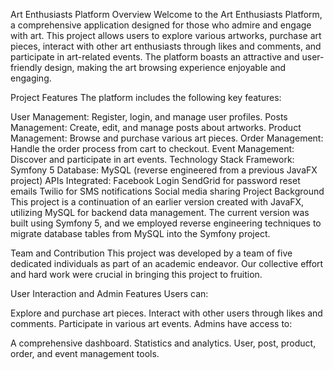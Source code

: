 Art Enthusiasts Platform
Overview
Welcome to the Art Enthusiasts Platform, a comprehensive application designed for those who admire and engage with art. This project allows users to explore various artworks, purchase art pieces, interact with other art enthusiasts through likes and comments, and participate in art-related events. The platform boasts an attractive and user-friendly design, making the art browsing experience enjoyable and engaging.

Project Features
The platform includes the following key features:

User Management: Register, login, and manage user profiles.
Posts Management: Create, edit, and manage posts about artworks.
Product Management: Browse and purchase various art pieces.
Order Management: Handle the order process from cart to checkout.
Event Management: Discover and participate in art events.
Technology Stack
Framework: Symfony 5
Database: MySQL (reverse engineered from a previous JavaFX project)
APIs Integrated:
Facebook Login
SendGrid for password reset emails
Twilio for SMS notifications
Social media sharing
Project Background
This project is a continuation of an earlier version created with JavaFX, utilizing MySQL for backend data management. The current version was built using Symfony 5, and we employed reverse engineering techniques to migrate database tables from MySQL into the Symfony project.

Team and Contribution
This project was developed by a team of five dedicated individuals as part of an academic endeavor. Our collective effort and hard work were crucial in bringing this project to fruition.

User Interaction and Admin Features
Users can:

Explore and purchase art pieces.
Interact with other users through likes and comments.
Participate in various art events.
Admins have access to:

A comprehensive dashboard.
Statistics and analytics.
User, post, product, order, and event management tools.
